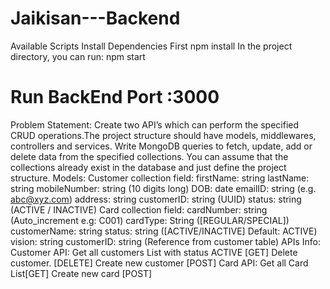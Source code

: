 # Jaikisan---Backend

Available Scripts
Install Dependencies First
npm install
In the project directory, you can run:
npm start
# Run BackEnd Port :3000
Problem Statement:
Create two API’s which can perform the specified CRUD operations.The project structure should
have models, middlewares, controllers and services. Write MongoDB queries to fetch, update,
add or delete data from the specified collections. You can assume that the collections already
exist in the database and just define the project structure.
Models:
Customer collection field:
firstName: string
lastName: string
mobileNumber: string (10 digits long)
DOB: date
emailID: string (e.g. abc@xyz.com)
address: string
customerID: string (UUID)
status: string (ACTIVE / INACTIVE)
Card collection field:
cardNumber: string (Auto_increment e.g: C001)
cardType: String ([REGULAR/SPECIAL])
customerName: string
status: string ([ACTIVE/INACTIVE] Default: ACTIVE)
vision: string
customerID: string (Reference from customer table)
APIs Info:
Customer API:
Get all customers List with status ACTIVE [GET]
Delete customer. [DELETE]
Create new customer [POST]
Card API:
Get all Card List[GET]
Create new card [POST]